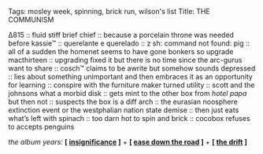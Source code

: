 Tags: mosley week, spinning, brick run, wilson's list
Title: THE COMMUNISM
  
∆815 :: fluid stiff brief chief :: because a porcelain throne was needed before kassie™ :: querelante e querelado :: z sh: command not found: pig :: all of a sudden the homenet seems to have gone bonkers so upgrade macthirteen :: upgrading fixed it but there is no time since the arc-gurus want to share :: cosch™ claims to be awrite but somehow sounds depressed :: lies about something unimportant and then embraces it as an opportunity for learning :: conspire with the furniture maker turned utility :: scott and the johnsons what a morbid disk :: gets mint to the other box from _hotel papa_ but then not :: suspects the box is a diff arch :: the eurasian noosphere extinction event or the westphalian nation state demise :: then just eats what’s left with spinach :: too darn hot to spin and brick :: cocobox refuses to accepts penguins 
  
_the album years:_ **[ [insignificance](https://rateyourmusic.com/release/album/jim-orourke/insignificance/) ]** + **[ [ease down the road](https://rateyourmusic.com/release/album/bonnie-prince-billy/ease-down-the-road/) ]** + **[ [the drift](https://rateyourmusic.com/release/album/scott-walker/the-drift/) ]**   
